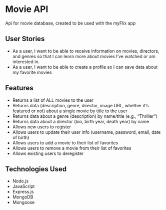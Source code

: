 # Movie API
Api for movie database, created to be used with the myFlix app

## User Stories
 - As a user, I want to be able to receive information on movies, directors, and genres so that I
can learn more about movies I’ve watched or am interested in.
 - As a user, I want to be able to create a profile so I can save data about my favorite movies

## Features
 - Returns a list of ALL movies to the user
 - Returns data (description, genre, director, image URL, whether it’s featured or not) about a
single movie by title to the user
 - Returns data about a genre (description) by name/title (e.g., “Thriller”)
 - Returns data about a director (bio, birth year, death year) by name
 - Allows new users to register
 - Allows users to update their user info (username, password, email, date of birth)
 - Allows users to add a movie to their list of favorites
 - Allows users to remove a movie from their list of favorites
 - Allows existing users to deregister


## Technologies Used
 - Node.js
 - JavaScript
 - Express.js
 - MongoDB
 - Mongoose
